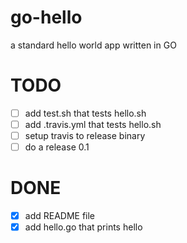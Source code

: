 # go-hello
a standard hello world app written in GO

# TODO
- [ ] add test.sh that tests hello.sh
- [ ] add .travis.yml that tests hello.sh
- [ ] setup travis to release binary
- [ ] do a release 0.1

# DONE
- [x] add README file
- [x] add hello.go that prints hello
